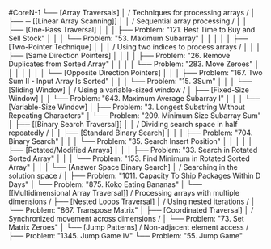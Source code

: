 #CoreN-1
└── [Array Traversals]
    │   / Techniques for processing arrays /
    │
    ├── ─ [[Linear Array Scanning]]
    │   │   / Sequential array processing /
    │   │   ├── [One-Pass Traversal]
    │   │   │   ├── Problem: "121. Best Time to Buy and Sell Stock"
    │   │   │   └── Problem: "53. Maximum Subarray"
    │   │   │
    │   │   ├── [Two-Pointer Technique]
    │   │   │   / Using two indices to process arrays /
    │   │   │   ├── [Same Direction Pointers]
    │   │   │   │   ├── Problem: "26. Remove Duplicates from Sorted Array"
    │   │   │   │   └── Problem: "283. Move Zeroes"
    │   │   │   │
    │   │   │   └── [Opposite Direction Pointers]
    │   │   │       ├── Problem: "167. Two Sum II - Input Array Is Sorted"
    │   │   │       └── Problem: "15. 3Sum"
    │   │
    │   └── [Sliding Window]
    │       / Using a variable-sized window /
    │       ├── [Fixed-Size Window]
    │       │   └── Problem: "643. Maximum Average Subarray I"
    │       │
    │       └── [Variable-Size Window]
    │           ├── Problem: "3. Longest Substring Without Repeating Characters"
    │           └── Problem: "209. Minimum Size Subarray Sum"
    │
    ├── [[Binary Search Traversal]]
    │   │   / Dividing search space in half repeatedly /
    │   │   ├── [Standard Binary Search]
    │   │   │   ├── Problem: "704. Binary Search"
    │   │   │   └── Problem: "35. Search Insert Position"
    │   │   │
    │   │   ├── [Rotated/Modified Arrays]
    │   │   │   ├── Problem: "33. Search in Rotated Sorted Array"
    │   │   │   └── Problem: "153. Find Minimum in Rotated Sorted Array"
    │   │
    │   └── [Answer Space Binary Search]
    │       / Searching in the solution space /
    │       ├── Problem: "1011. Capacity To Ship Packages Within D Days"
    │       └── Problem: "875. Koko Eating Bananas"
    │
    └── [[Multidimensional Array Traversal]]
        / Processing arrays with multiple dimensions /
        ├── [Nested Loops Traversal]
        │   / Using nested iterations /
        │   └── Problem: "867. Transpose Matrix"
        │
        ├── [Coordinated Traversal]
        │   / Synchronized movement across dimensions /
        │   └── Problem: "73. Set Matrix Zeroes"
        │
        └── [Jump Patterns]
            / Non-adjacent element access /
            ├── Problem: "1345. Jump Game IV"
            └── Problem: "55. Jump Game"